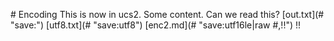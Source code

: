 #   E n c o d i n g 
 
 T h i s   i s   n o w   i n   u c s 2 . 
 
         S o m e   c o n t e n t .   C a n   w e   r e a d   t h i s ? 
 
 [ o u t . t x t ] ( #   " s a v e : " ) 
 [ u t f 8 . t x t ] ( #   " s a v e : u t f 8 " ) 
 
 [ e n c 2 . m d ] ( #   " s a v e : u t f 1 6 l e | r a w   # , ! ! " ) 
 ! ! 
 
